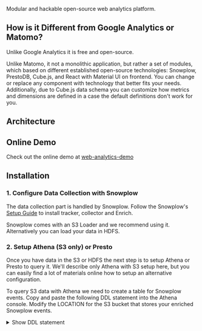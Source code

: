Modular and hackable open-source web analytics platform.

## How is it Different from Google Analytics or Matomo?

Unlike Google Analytics it is free and open-source.

Unlike Matomo, it not a monolithic application, but rather a set of modules,
which based on different established open-source technologies: Snowplow,
PrestoDB, Cube.js, and React with Material UI on frontend. You can change or
replace any component with technology that better fits your needs. Additionally, due to Cube.js data schema you can customize how metrics and dimensions are defined in a case the default definitions don't work for you.

## Architecture

## Online Demo

Check out the online demo at [web-analytics-demo](https://web-analytics-demo.cube.dev)

## Installation

### 1. Configure Data Collection with Snowplow

The data collection part is handled by Snowplow. Follow the Snowplow's [Setup Guide](https://github.com/snowplow/snowplow/wiki/Setting-up-SnowPlow) to install tracker, collector and Enrich.

Snowplow comes with an S3 Loader and we recommend using it. Alternatively you
can load your data in HDFS.

### 2. Setup Athena (S3 only) or Presto

Once you have data in the S3 or HDFS the next step is to setup Athena or Presto
to query it. We'll describe only Athena with S3 setup here, but you can easily find a
lot of materials online how to setup an alternative configuration.

To query S3 data with Athena we need to create a table for Snowplow events. Copy and paste the following DDL statement into the Athena console. Modify the LOCATION for the S3 bucket that stores your enriched Snowplow events.

<details>
  <summary>Show DDL statement</summary>
  ```sql
  CREATE EXTERNAL TABLE atomic_events (
  app_id STRING,
  platform STRING,
  etl_tstamp TIMESTAMP,
  collector_tstamp TIMESTAMP,
  dvce_tstamp TIMESTAMP,
  event STRING,
  event_id STRING,
  txn_id INT,
  name_tracker STRING,
  v_tracker STRING,
  v_collector STRING,
  v_etl STRING,
  user_id STRING,
  user_ipaddress STRING,
  user_fingerprint STRING,
  domain_userid STRING,
  domain_sessionidx INT,
  network_userid STRING,
  geo_country STRING,
  geo_region STRING,
  geo_city STRING,
  geo_zipcode STRING,
  geo_latitude STRING,
  geo_longitude STRING,
  geo_region_name STRING,
  ip_isp STRING,
  ip_organization STRING,
  ip_domain STRING,
  ip_netspeed STRING,
  page_url STRING,
  page_title STRING,
  page_referrer STRING,
  page_urlscheme STRING,
  page_urlhost STRING,
  page_urlport INT,
  page_urlpath STRING,
  page_urlquery STRING,
  page_urlfragment STRING,
  refr_urlscheme STRING,
  refr_urlhost STRING,
  refr_urlport INT,
  refr_urlpath STRING,
  refr_urlquery STRING,
  refr_urlfragment STRING,
  refr_medium STRING,
  refr_source STRING,
  refr_term STRING,
  mkt_medium STRING,
  mkt_source STRING,
  mkt_term STRING,
  mkt_content STRING,
  mkt_campaign STRING,
  contexts STRING,
  se_category STRING,
  se_action STRING,
  se_label STRING,
  se_property STRING,
  se_value STRING,
  unstruct_event STRING,
  tr_orderid STRING,
  tr_affiliation STRING,
  tr_total STRING,
  tr_tax STRING,
  tr_shipping STRING,
  tr_city STRING,
  tr_state STRING,
  tr_country STRING,
  ti_orderid STRING,
  ti_sku STRING,
  ti_name STRING,
  ti_category STRING,
  ti_price STRING,
  ti_quantity INT,
  pp_xoffset_min INT,
  pp_xoffset_max INT,
  pp_yoffset_min INT,
  pp_yoffset_max INT,
  useragent STRING,
  br_name STRING,
  br_family STRING,
  br_version STRING,
  br_type STRING,
  br_renderengine STRING,
  br_lang STRING,
  br_features_pdf STRING,
  br_features_flash STRING,
  br_features_java STRING,
  br_features_director STRING,
  br_features_quicktime STRING,
  br_features_realplayer STRING,
  br_features_windowsmedia STRING,
  br_features_gears STRING,
  br_features_silverlight STRING,
  br_cookies STRING,
  br_colordepth STRING,
  br_viewwidth INT,
  br_viewheight INT,
  os_name STRING,
  os_family STRING,
  os_manufacturer STRING,
  os_timezone STRING,
  dvce_type STRING,
  dvce_ismobile STRING,
  dvce_screenwidth INT,
  dvce_screenheight INT,
  doc_charset STRING,
  doc_width INT,
  doc_height INT,
  tr_currency STRING,
  tr_total_base STRING,
  tr_tax_base STRING,
  tr_shipping_base STRING,
  ti_currency STRING,
  ti_price_base STRING,
  base_currency STRING,
  geo_timezone STRING,
  mkt_clickid STRING,
  mkt_network STRING,
  etl_tags STRING,
  dvce_sent_tstamp TIMESTAMP,
  refr_domain_userid STRING,
  refr_dvce_tstamp TIMESTAMP,
  derived_contexts STRING,
  domain_sessionid STRING,
  derived_tstamp TIMESTAMP
  )
  PARTITIONED BY(run STRING)
  ROW FORMAT DELIMITED
  FIELDS TERMINATED BY '\t'
  STORED AS TEXTFILE
  LOCATION 's3://bucket-name/path/to/enriched/good';
  ```
</details>
